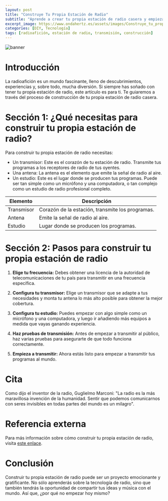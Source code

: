 ```yaml
---
layout: post
title: "Construye Tu Propia Estación de Radio"
subtitle: "Aprende a crear tu propia estación de radio casera y empieza a transmitir"
excerpt_image: https://www.ondahertz.es/assets/images/Construye_tu_propia_estación_de_radio.png
categories: [DIY, Tecnología]
tags: [radioafición, estación de radio, transmisión, construcción]
---
```


![banner](https://www.ondahertz.es/assets/images/Construye_tu_propia_estación_de_radio.png "Imagen de un aficionado trabajando en su estación de radio casera, rodeado de equipos de transmisión y componentes electrónicos, ilustrando el proceso de construcción y transmisión en el mundo de la radioafición.")

# Introducción

La radioafición es un mundo fascinante, lleno de descubrimientos, experiencias y, sobre todo, mucha diversión. Si siempre has soñado con tener tu propia estación de radio, este artículo es para ti. Te guiaremos a través del proceso de construcción de tu propia estación de radio casera.

# Sección 1: ¿Qué necesitas para construir tu propia estación de radio?

Para construir tu propia estación de radio necesitas:

- Un transmisor: Este es el corazón de tu estación de radio. Transmite tus programas a los receptores de radio de tus oyentes.
- Una antena: La antena es el elemento que emite la señal de radio al aire.
- Un estudio: Este es el lugar donde se producen tus programas. Puede ser tan simple como un micrófono y una computadora, o tan complejo como un estudio de radio profesional completo.

| Elemento | Descripción |
|---|---|
|Transmisor| Corazón de la estación, transmite los programas.|
|Antena| Emite la señal de radio al aire.|
|Estudio| Lugar donde se producen los programas.|

# Sección 2: Pasos para construir tu propia estación de radio

1. **Elige tu frecuencia:** Debes obtener una licencia de la autoridad de telecomunicaciones de tu país para transmitir en una frecuencia específica.

2. **Configura tu transmisor:** Elige un transmisor que se adapte a tus necesidades y monta tu antena lo más alto posible para obtener la mejor cobertura.

3. **Configura tu estudio:** Puedes empezar con algo simple como un micrófono y una computadora, y luego ir añadiendo más equipos a medida que vayas ganando experiencia.

4. **Haz pruebas de transmisión:** Antes de empezar a transmitir al público, haz varias pruebas para asegurarte de que todo funciona correctamente.

5. **Empieza a transmitir:** Ahora estás listo para empezar a transmitir tus programas al mundo.

# Cita

Como dijo el inventor de la radio, Guglielmo Marconi: "La radio es la más maravillosa invención de la humanidad. Sentir que podemos comunicarnos con seres invisibles en todas partes del mundo es un milagro".

# Referencia externa

Para más información sobre cómo construir tu propia estación de radio, visita [este enlace](https://www.fcc.gov/consumers/guides/interference-and-reception-problems).

# Conclusión

Construir tu propia estación de radio puede ser un proyecto emocionante y gratificante. No sólo aprenderás sobre la tecnología de radio, sino que también tendrás la oportunidad de compartir tus ideas y música con el mundo. Así que, ¿por qué no empezar hoy mismo?